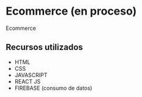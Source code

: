 # Ecommerce (en proceso)

Ecommerce

## Recursos utilizados

- HTML
- CSS
- JAVASCRIPT
- REACT JS 
- FIREBASE (consumo de datos)
